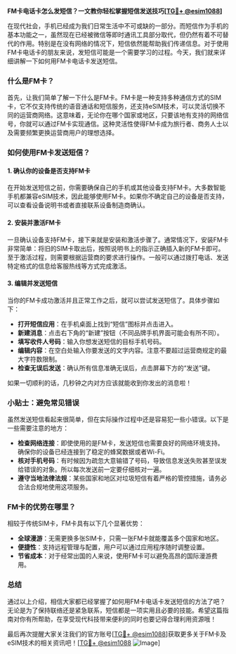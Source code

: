 **FM卡电话卡怎么发短信？一文教你轻松掌握短信发送技巧[[TG💪+ @esim1088](https://t.me/s/esim1088)]**

在现代社会，手机已经成为我们日常生活中不可或缺的一部分。而短信作为手机的基本功能之一，虽然现在已经被微信等即时通讯工具部分取代，但仍然有着不可替代的作用。特别是在没有网络的情况下，短信依然能帮助我们传递信息。对于使用FM卡电话卡的朋友来说，发短信可能是一个需要学习的过程。今天，我们就来详细讲解一下如何用FM卡电话卡发送短信。

### 什么是FM卡？

首先，让我们简单了解一下什么是FM卡。FM卡是一种支持多种通信方式的SIM卡，它不仅支持传统的语音通话和短信服务，还支持eSIM技术，可以灵活切换不同的运营商网络。这意味着，无论你在哪个国家或地区，只要该地有支持的网络信号，你就可以通过FM卡实现通信。这种灵活性使得FM卡成为旅行者、商务人士以及需要频繁更换运营商用户的理想选择。

### 如何使用FM卡发送短信？

#### 1. 确认你的设备是否支持FM卡

在开始发送短信之前，你需要确保自己的手机或其他设备支持FM卡。大多数智能手机都兼容eSIM技术，因此能够使用FM卡。如果你不确定自己的设备是否支持，可以查看设备说明书或者直接联系设备制造商确认。

#### 2. 安装并激活FM卡

一旦确认设备支持FM卡，接下来就是安装和激活步骤了。通常情况下，安装FM卡非常简单：将旧的SIM卡取出后，按照说明书上的指示正确插入新的FM卡即可。至于激活过程，则需要根据运营商的要求进行操作。一般可以通过拨打电话、发送特定格式的信息给客服热线等方式完成激活。

#### 3. 编辑并发送短信

当你的FM卡成功激活并且正常工作之后，就可以尝试发送短信了。具体步骤如下：

- **打开短信应用**：在手机桌面上找到“短信”图标并点击进入。
- **新建消息**：点击右下角的“新建”按钮（不同品牌手机界面可能会有所不同）。
- **填写收件人号码**：输入你想发送短信的目标手机号码。
- **编辑内容**：在空白处输入你要发送的文字内容。注意不要超过运营商规定的最大字符数限制。
- **检查无误后发送**：确认所有信息准确无误后，点击屏幕下方的“发送”键。

如果一切顺利的话，几秒钟之内对方应该就能收到你发出的消息啦！

### 小贴士：避免常见错误

虽然发送短信看起来很简单，但在实际操作过程中还是容易犯一些小错误。以下是一些需要注意的地方：

- **检查网络连接**：即使使用的是FM卡，发送短信也需要良好的网络环境支持。确保你的设备已经连接到了稳定的蜂窝数据或者Wi-Fi。
- **核对手机号码**：有时候因为疏忽大意输错了号码，导致信息发送失败甚至误发给错误的对象。所以每次发送前一定要仔细核对一遍。
- **遵守当地法律法规**：某些国家和地区对垃圾短信有着严格的管控措施，请务必合法合规地使用这项服务。

### FM卡的优势在哪里？

相较于传统SIM卡，FM卡具有以下几个显著优势：

- **全球漫游**：无需更换多张SIM卡，只需一张FM卡就能覆盖多个国家和地区。
- **便捷性**：支持远程管理与配置，用户可以通过应用程序随时调整设置。
- **节省成本**：对于经常出国的人来说，使用FM卡可以避免高昂的国际漫游费用。

### 总结

通过以上介绍，相信大家都已经掌握了如何用FM卡电话卡发送短信的方法了吧？无论是为了保持联络还是紧急联系，短信都是一项实用且必要的技能。希望这篇指南对你有所帮助，在享受现代科技带来便利的同时也要记得合理利用资源哦！

最后再次提醒大家关注我们的官方账号[[TG💪+ @esim1088](https://t.me/s/esim1088)]获取更多关于FM卡及eSIM技术的相关资讯吧！[[TG💪+ @esim1088](https://t.me/s/esim1088) ![Image](https://i.postimg.cc/4NQfJmqS/Snipaste-2025-05-13-00-14-12.png)]